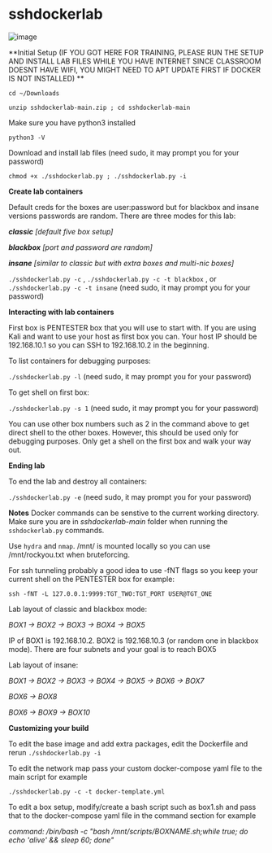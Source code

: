 # sshdockerlab

![image](https://user-images.githubusercontent.com/29049788/209403469-f023e5db-cf38-4af5-96dd-b998adabe281.png)

**Initial Setup (IF YOU GOT HERE FOR TRAINING, PLEASE RUN THE SETUP AND INSTALL LAB FILES WHILE YOU HAVE INTERNET SINCE CLASSROOM DOESNT HAVE WIFI, YOU MIGHT NEED TO APT UPDATE FIRST IF DOCKER IS NOT INSTALLED) **

`cd ~/Downloads`

`unzip sshdockerlab-main.zip ; cd sshdockerlab-main`

Make sure you have python3 installed

`python3 -V`

Download and install lab files (need sudo, it may prompt you for your password)

`chmod +x ./sshdockerlab.py ; ./sshdockerlab.py -i`


**Create lab containers**

Default creds for the boxes are user:password but for blackbox and insane versions passwords are random. There are three modes for this lab:

***classic*** *[default five box setup]*

***blackbox*** *[port and password are random]*

***insane*** *[similar to classic but with extra boxes and multi-nic boxes]*

`./sshdockerlab.py -c` , `./sshdockerlab.py -c -t blackbox` , or `./sshdockerlab.py -c -t insane` (need sudo, it may prompt you for your password)


**Interacting with lab containers**

First box is PENTESTER box that you will use to start with. If you are using Kali and want to use your host as first box you can. Your host IP should be 192.168.10.1 so you can SSH to 192.168.10.2 in the beginning.

To list containers for debugging purposes:

`./sshdockerlab.py -l` (need sudo, it may prompt you for your password)

To get shell on first box:

`./sshdockerlab.py -s 1` (need sudo, it may prompt you for your password)

You can use other box numbers such as 2 in the command above to get direct shell to the other boxes. However, this should be used only for debugging purposes. Only get a shell on the first box and walk your way out.

**Ending lab**

To end the lab and destroy all containers:

`./sshdockerlab.py -e` (need sudo, it may prompt you for your password)

**Notes**
Docker commands can be senstive to the current working directory. Make sure you are in *sshdockerlab-main* folder when running the `sshdockerlab.py` commands. 

Use `hydra` and `nmap`. /mnt/ is mounted locally so you can use /mnt/rockyou.txt when bruteforcing.

For ssh tunneling probably a good idea to use -fNT flags so you keep your current shell on the PENTESTER box for example:

`ssh -fNT -L 127.0.0.1:9999:TGT_TWO:TGT_PORT USER@TGT_ONE`

Lab layout of classic and blackbox mode:

*BOX1 -> BOX2 -> BOX3 -> BOX4 -> BOX5*

IP of BOX1 is 192.168.10.2. BOX2 is 192.168.10.3 (or random one in blackbox mode). There are four subnets and your goal is to reach BOX5

Lab layout of insane:

*BOX1 -> BOX2 -> BOX3 -> BOX4 -> BOX5 -> BOX6 -> BOX7*

*BOX6 -> BOX8*

*BOX6 -> BOX9 -> BOX10*


**Customizing your build**

To edit the base image and add extra packages, edit the Dockerfile and rerun `./sshdockerlab.py -i`

To edit the network map pass your custom docker-compose yaml file to the main script for example 

`./sshdockerlab.py -c -t docker-template.yml`

To edit a box setup, modify/create a bash script such as box1.sh and pass that to the docker-compose yaml file in the command section for example 

*command: /bin/bash -c "bash /mnt/scripts/BOXNAME.sh;while true; do echo 'alive' && sleep 60; done"*

